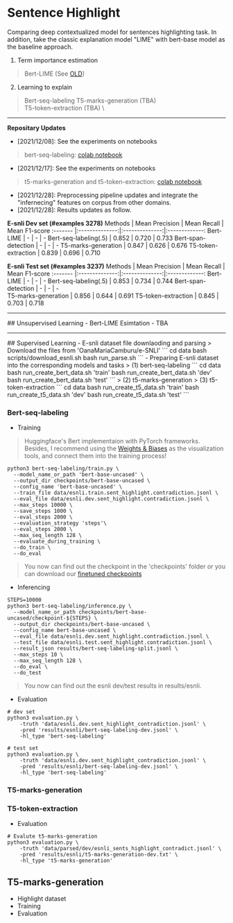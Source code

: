 # Sentence Highlight
Comparing deep contextualized model for sentences highlighting task. 
In addition, take the classic explanation model "LIME" with bert-base model as the baseline approach.

1. Term importance estimation
> Bert-LIME (See [OLD](https://github.com/DylanJoo/temp/tree/main/lime))
2. Learning to explain
> Bert-seq-labeling 
> T5-marks-generation (TBA) \
> T5-token-extraction (TBA) \
<hr/>

**Repositary Updates**
- [2021/12/08]: See the experiments on notebooks
> bert-seq-labeling: [colab notebook](https://colab.research.google.com/drive/14DxpHoSV7hL1YgrPPdVNIbp1aHeSKHgc?usp=sharing)
- [2021/12/17]: See the experiments on notebooks
> t5-marks-generation and t5-token-extraction: [colab notebook](https://colab.research.google.com/drive/1bQfOsrgu6lkgdro8SiLv2GD_hkeoHz0Q?usp=sharing)
- [2021/12/28]: Preprocessing pipeline updates and integrate the "infernecing" features on corpus from other domains.
- [2021/12/28]: Results updates as follow.

**E-snli Dev set (#examples 3278)**
Methods  | Mean Precision | Mean Recall | Mean F1-score
:------- |:--------------:|:--------------:|:-------------:
Bert-LIME             | -     | -     | -
Bert-seq-labeling(.5) | 0.852 | 0.720 | 0.733
Bert-span-detection   | -     | -     | -
T5-marks-generation   | 0.847 | 0.626 | 0.676
T5-token-extraction   | 0.839 | 0.696 | 0.710

**E-snli Test set (#examples 3237)**
Methods  | Mean Precision | Mean Recall | Mean F1-score
:------- |:--------------:|:--------------:|:-------------:
Bert-LIME             | -     | -     | -
Bert-seq-labeling(.5) | 0.853 | 0.734 | 0.744
Bert-span-detection   | -     | -     | -    
T5-marks-generation   | 0.856 | 0.644 | 0.691
T5-token-extraction   | 0.845 | 0.703 | 0.718

<hr/>
## Unsupervised Learning - Bert-LIME Esimtation
- TBA

<hr/>
## Supervised Learning
- E-snli dataset file downlaoding and parsing
> Download the files from 'OanaMariaCamburu/e-SNLI'
```
cd data
bash scripts/download_esnli.sh
bash run_parse.sh
```
- Preparing E-snli dataset into the corresponding models and tasks
> (1) bert-seq-labeling
```
cd data
bash run_create_bert_data.sh 'train'
bash run_create_bert_data.sh 'dev'
bash run_create_bert_data.sh 'test'
```
> (2) t5-marks-generation
> (3) t5-token-extraction
```
cd data
bash run_create_t5_data.sh 'train'
bash run_create_t5_data.sh 'dev'
bash run_create_t5_data.sh 'test'
```

### Bert-seq-labeling
- Training
> Huggingface's Bert implementaion with PyTorch frameworks. Besides, I recommend using the [Weights & Biases](https://wandb.ai/) as the visualization tools, and connect them into the training process!
```
python3 bert-seq-labeling/train.py \
  --model_name_or_path 'bert-base-uncased' \
  --output_dir checkpoints/bert-base-uncased \
  --config_name 'bert-base-uncased' \
  --train_file data/esnli.train.sent_highlight.contradiction.jsonl \
  --eval_file data/esnli.dev.sent_highlight.contradiction.jsonl \
  --max_steps 10000 \
  --save_steps 1000 \
  --eval_steps 2000 \
  --evaluation_strategy 'steps'\
  --eval_steps 2000 \
  --max_seq_length 128 \
  --evaluate_during_training \
  --do_train \
  --do_eval
```
> You now can find out the checkpoint in the 'checkpoints' folder or you can download our [finetuned checkpoints](#)

- Inferencing
```
STEPS=10000
python3 bert-seq-labeling/inference.py \
  --model_name_or_path checkpoints/bert-base-uncased/checkpoint-${STEPS} \
  --output_dir checkpoints/bert-base-uncased \
  --config_name bert-base-uncased \
  --eval_file data/esnli.dev.sent_highlight.contradiction.jsonl \
  --test_file data/esnli.test.sent_highlight.contradiction.jsonl \
  --result_json results/bert-seq-labeling-split.jsonl \
  --max_steps 10 \
  --max_seq_length 128 \
  --do_eval \
  --do_test
```
> You now can find out the esnli dev/test results in results/esnli.

- Evaluation 
```
# dev set
python3 evaluation.py \
    -truth 'data/esnli.dev.sent_highlight_contradiction.jsonl' \
    -pred 'results/esnli/bert-seq-labeling-dev.jsonl' \
    -hl_type 'bert-seq-labeling'

# test set 
python3 evaluation.py \
    -truth 'data/esnli.dev.sent_highlight_contradiction.jsonl' \
    -pred 'results/esnli/bert-seq-labeling-dev.jsonl' \
    -hl_type 'bert-seq-labeling'
```

### T5-marks-generation
### T5-token-extraction

- Evaluation
```
# Evalute t5-marks-generation
python3 evaluation.py \
    -truth 'data/parsed/dev/esnli_sents_highlight_contradict.jsonl' \
    -pred 'results/esnli/t5-marks-generation-dev.txt' \
    -hl_type 't5-marks-generation'
```

## T5-marks-generation
- Highlight dataset
- Training
- Evaluation
